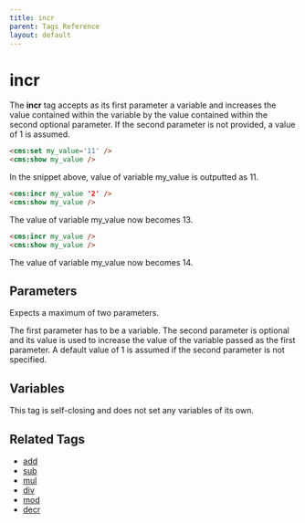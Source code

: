 ```yaml
---
title: incr
parent: Tags Reference
layout: default
---
```


# incr

The **incr** tag accepts as its first parameter a variable and increases the value contained within the variable by the value contained within the second optional parameter. If the second parameter is not provided, a value of 1 is assumed.

```html
<cms:set my_value='11' />
<cms:show my_value />
```

In the snippet above, value of variable my\_value is outputted as 11\.

```html
<cms:incr my_value '2' />
<cms:show my_value />
```

The value of  variable my\_value now becomes 13\.

```html
<cms:incr my_value />
<cms:show my_value />
```

The value of variable my\_value now becomes 14\.

## Parameters

Expects a maximum of two parameters.

The first parameter has to be a variable. The second parameter is optional and its value is used to increase the value of the variable passed as the first parameter. A default value of 1 is assumed if the second parameter is not specified.

## Variables

This tag is self-closing and does not set any variables of its own.

## Related Tags

*   [add](./add.html)
*   [sub](./sub.html)
*   [mul](./mul.html)
*   [div](./div.html)
*   [mod](./mod.html)
*   [decr](./decr.html)
